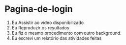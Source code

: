 # Pagina-de-login

1) Eu Assistir ao vídeo disponibilizado
2) Eu Reproduzir os resultados
3) Eu fiz o mesmo procedimento com outro background.
4) Eu escrevi um relatório das atividades feitas
